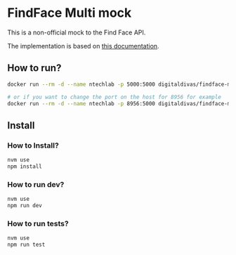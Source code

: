 # FindFace Multi mock

This is a non-official mock to the Find Face API.

The implementation is based on [this documentation](https://docs.ntechlab.com/projects/ffmulti/en/2.1/api.html).

## How to run?

```bash
docker run --rm -d --name ntechlab -p 5000:5000 digitaldivas/findface-multi-mock

# or if you want to change the port on the host for 8956 for example
docker run --rm -d --name ntechlab -p 8956:5000 digitaldivas/findface-multi-mock
```

## Install

### How to Install?

```bash
nvm use
npm install
```

### How to run dev?

```bash
nvm use
npm run dev
```

### How to run tests?

```bash
nvm use
npm run test
```
